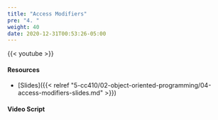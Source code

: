 ```yaml
---
title: "Access Modifiers"
pre: "4. "
weight: 40
date: 2020-12-31T00:53:26-05:00
---
```


{{< youtube  >}}

<!-- TODO FIXME -->

#### Resources

* [Slides]({{< relref "5-cc410/02-object-oriented-programming/04-access-modifiers-slides.md" >}})

#### Video Script